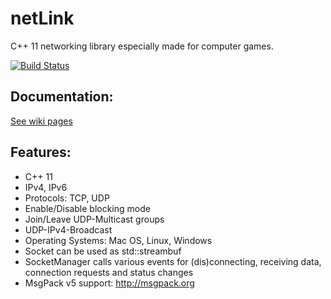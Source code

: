 # netLink

C++ 11 networking library especially made for computer games.

[![Build Status](https://travis-ci.org/Lichtso/netLink.png)](https://travis-ci.org/Lichtso/netLink)

## Documentation:
[See wiki pages](https://github.com/Lichtso/netLink/wiki)

## Features:
* C++ 11
* IPv4, IPv6
* Protocols: TCP, UDP
* Enable/Disable blocking mode
* Join/Leave UDP-Multicast groups
* UDP-IPv4-Broadcast
* Operating Systems: Mac OS, Linux, Windows
* Socket can be used as std::streambuf 
* SocketManager calls various events for (dis)connecting, receiving data, connection requests and status changes
* MsgPack v5 support: http://msgpack.org